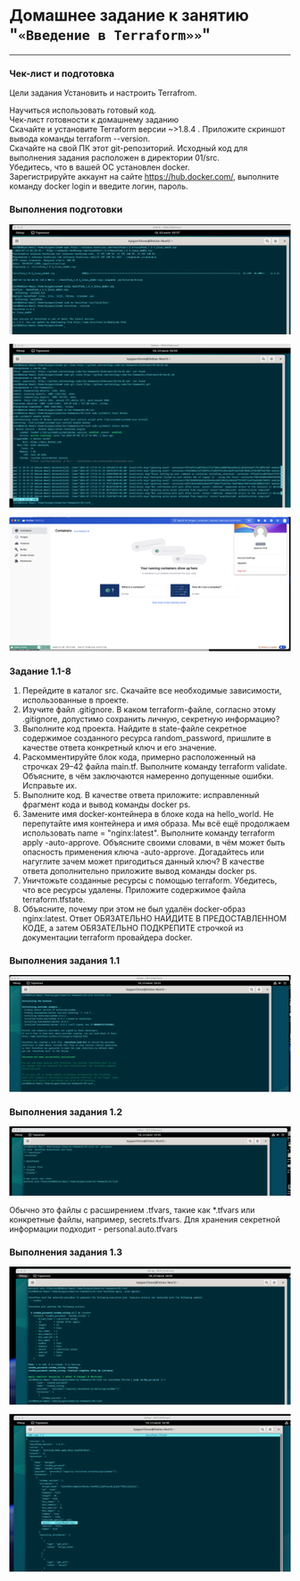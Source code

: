 # Домашнее задание к занятию "`«Введение в Terraform»»`"   

---

### Чек-лист и подготовка

Цели задания
Установить и настроить Terrafrom.  

Научиться использовать готовый код.  
Чек-лист готовности к домашнему заданию  
Скачайте и установите Terraform версии ~>1.8.4 . Приложите скриншот вывода команды terraform --version.  
Скачайте на свой ПК этот git-репозиторий. Исходный код для выполнения задания расположен в директории 01/src.  
Убедитесь, что в вашей ОС установлен docker.  
Зарегистрируйте аккаунт на сайте https://hub.docker.com/, выполните команду docker login и введите логин, пароль.  

### Выполнения подготовки

![image.jpg](https://github.com/Byzgaev-I/Terraform-Intro/blob/main/0-terra.png)

![image.jpg](https://github.com/Byzgaev-I/Terraform-Intro/blob/main/0%20terra%202-3.png)

![image.jpg](https://github.com/Byzgaev-I/Terraform-Intro/blob/main/0-terra%20dock.png)


### Задание 1.1-8

1) Перейдите в каталог src. Скачайте все необходимые зависимости, использованные в проекте.  
2) Изучите файл .gitignore. В каком terraform-файле, согласно этому .gitignore, допустимо сохранить личную, секретную информацию?  
3) Выполните код проекта. Найдите в state-файле секретное содержимое созданного ресурса random_password, пришлите в качестве ответа конкретный ключ и его значение.  
4) Раскомментируйте блок кода, примерно расположенный на строчках 29–42 файла main.tf. Выполните команду terraform validate. Объясните, в чём заключаются намеренно допущенные ошибки. Исправьте их.  
5) Выполните код. В качестве ответа приложите: исправленный фрагмент кода и вывод команды docker ps.  
6) Замените имя docker-контейнера в блоке кода на hello_world. Не перепутайте имя контейнера и имя образа. Мы всё ещё продолжаем использовать name = "nginx:latest". Выполните команду terraform apply -auto-approve. Объясните своими словами, в чём может быть опасность применения ключа -auto-approve. Догадайтесь или нагуглите зачем может пригодиться данный ключ? В качестве ответа дополнительно приложите вывод команды docker ps.  
7) Уничтожьте созданные ресурсы с помощью terraform. Убедитесь, что все ресурсы удалены. Приложите содержимое файла terraform.tfstate.  
8) Объясните, почему при этом не был удалён docker-образ nginx:latest. Ответ ОБЯЗАТЕЛЬНО НАЙДИТЕ В ПРЕДОСТАВЛЕННОМ КОДЕ, а затем ОБЯЗАТЕЛЬНО ПОДКРЕПИТЕ строчкой из документации terraform провайдера docker.

### Выполнения задания 1.1

![image.jpg](https://github.com/Byzgaev-I/Terraform-Intro/blob/main/1-1.png)

### Выполнения задания 1.2

![image.jpg](https://github.com/Byzgaev-I/Terraform-Intro/blob/main/1-2.png)

Обычно это файлы с расширением .tfvars, такие как *.tfvars или конкретные файлы, например, secrets.tfvars.
Для хранения секретной информации подходит - personal.auto.tfvars

### Выполнения задания 1.3

![image.jpg](https://github.com/Byzgaev-I/Terraform-Intro/blob/main/1-3.png)

![image.jpg](https://github.com/Byzgaev-I/Terraform-Intro/blob/main/1-3-1.png)












































    
